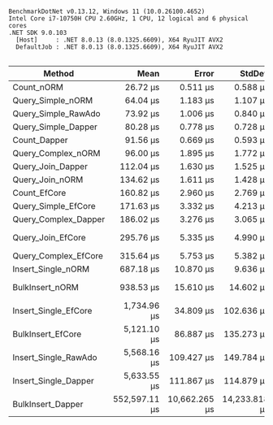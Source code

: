 ```

BenchmarkDotNet v0.13.12, Windows 11 (10.0.26100.4652)
Intel Core i7-10750H CPU 2.60GHz, 1 CPU, 12 logical and 6 physical cores
.NET SDK 9.0.103
  [Host]     : .NET 8.0.13 (8.0.1325.6609), X64 RyuJIT AVX2
  DefaultJob : .NET 8.0.13 (8.0.1325.6609), X64 RyuJIT AVX2


```
| Method               | Mean          | Error         | StdDev        | Rank | Gen0     | Gen1    | Allocated  |
|--------------------- |--------------:|--------------:|--------------:|-----:|---------:|--------:|-----------:|
| Count_nORM           |      26.72 μs |      0.511 μs |      0.588 μs |    1 |   1.4648 |       - |    9.13 KB |
| Query_Simple_nORM    |      64.04 μs |      1.183 μs |      1.107 μs |    2 |   1.5869 |       - |   10.34 KB |
| Query_Simple_RawAdo  |      73.92 μs |      1.006 μs |      0.840 μs |    3 |   0.7324 |       - |    4.86 KB |
| Query_Simple_Dapper  |      80.28 μs |      0.778 μs |      0.728 μs |    4 |   0.8545 |       - |    5.78 KB |
| Count_Dapper         |      91.56 μs |      0.669 μs |      0.593 μs |    5 |   0.1221 |       - |    1.39 KB |
| Query_Complex_nORM   |      96.00 μs |      1.895 μs |      1.772 μs |    6 |   2.6855 |       - |   17.64 KB |
| Query_Join_Dapper    |     112.04 μs |      1.630 μs |      1.525 μs |    7 |   2.0752 |       - |   13.13 KB |
| Query_Join_nORM      |     134.62 μs |      1.611 μs |      1.428 μs |    8 |   3.9063 |       - |   25.04 KB |
| Count_EfCore         |     160.82 μs |      2.960 μs |      2.769 μs |    9 |   8.7891 |  0.9766 |   56.46 KB |
| Query_Simple_EfCore  |     171.63 μs |      3.332 μs |      4.213 μs |   10 |  11.2305 |  1.4648 |   69.65 KB |
| Query_Complex_Dapper |     186.02 μs |      3.276 μs |      3.065 μs |   11 |   1.7090 |       - |   11.04 KB |
| Query_Join_EfCore    |     295.76 μs |      5.335 μs |      4.990 μs |   12 |  17.5781 |  1.9531 |  108.72 KB |
| Query_Complex_EfCore |     315.64 μs |      5.753 μs |      5.382 μs |   13 |  13.6719 |  1.9531 |   85.71 KB |
| Insert_Single_nORM   |     687.18 μs |     10.870 μs |      9.636 μs |   14 |   3.9063 |  2.9297 |    27.3 KB |
| BulkInsert_nORM      |     938.53 μs |     15.610 μs |     14.602 μs |   15 |  23.4375 | 21.4844 |  151.31 KB |
| Insert_Single_EfCore |   1,734.96 μs |     34.809 μs |    102.636 μs |   16 |   7.8125 |       - |   65.63 KB |
| BulkInsert_EfCore    |   5,121.10 μs |     86.887 μs |    135.273 μs |   17 | 187.5000 | 62.5000 | 1181.25 KB |
| Insert_Single_RawAdo |   5,568.16 μs |    109.427 μs |    149.784 μs |   18 |        - |       - |    2.09 KB |
| Insert_Single_Dapper |   5,633.55 μs |    111.867 μs |    114.879 μs |   18 |        - |       - |    3.93 KB |
| BulkInsert_Dapper    | 552,597.11 μs | 10,662.265 μs | 14,233.818 μs |   19 |        - |       - |  310.23 KB |
